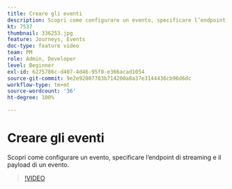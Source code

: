 ```yaml
---
title: Creare gli eventi
description: Scopri come configurare un evento, specificare l’endpoint di streaming e il payload di un evento.
kt: 7537
thumbnail: 336253.jpg
feature: Journeys, Events
doc-type: feature video
team: PM
role: Admin, Developer
level: Beginner
exl-id: 6275786c-d407-4d46-95f0-e366acad1054
source-git-commit: 9e2e92007783b714200a8a37e3144436cb96d6dc
workflow-type: tm+mt
source-wordcount: '36'
ht-degree: 100%

---
```


# Creare gli eventi

Scopri come configurare un evento, specificare l’endpoint di streaming e il payload di un evento.

>[!VIDEO](https://video.tv.adobe.com/v/336253?quality=12)
